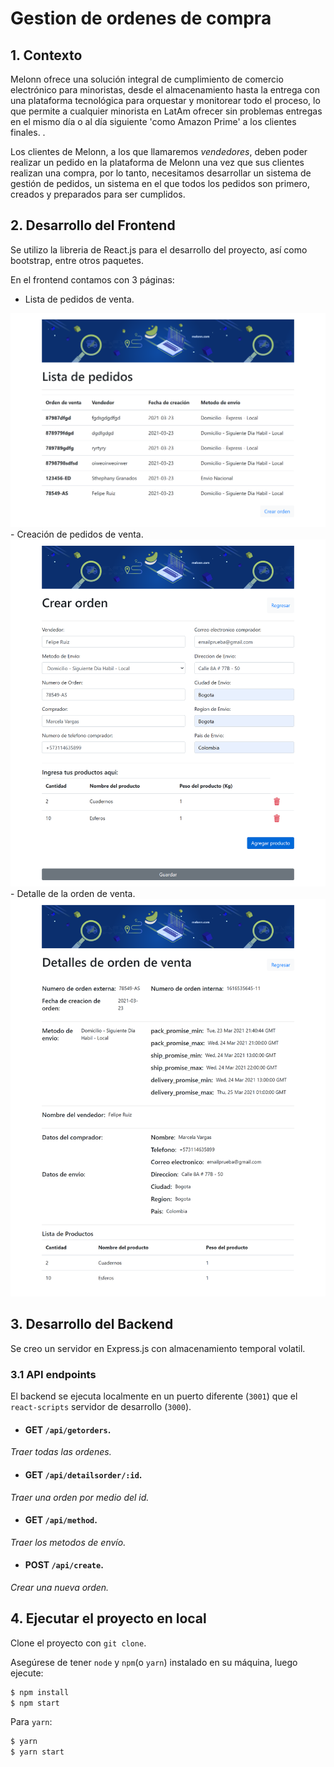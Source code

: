 # Gestion de ordenes de compra

## 1. Contexto

Melonn ofrece una solución integral de cumplimiento de comercio electrónico para minoristas, desde el almacenamiento hasta la entrega con una plataforma tecnológica para orquestar y monitorear todo el proceso, lo que permite a cualquier minorista en LatAm ofrecer sin problemas entregas en el mismo día o al día siguiente 'como Amazon Prime' a los clientes finales. .

Los clientes de Melonn, a los que llamaremos *vendedores*, deben poder realizar un pedido en la plataforma de Melonn una vez que sus clientes realizan una compra, por lo tanto, necesitamos desarrollar un sistema de gestión de pedidos, un sistema en el que todos los pedidos son primero, creados y preparados para ser cumplidos.

## 2. Desarrollo del Frontend

Se utilizo la libreria de React.js para el desarrollo del proyecto, así como bootstrap, entre otros paquetes.

En el frontend contamos con 3 páginas:
 - Lista de pedidos de venta.
 <img src="src/assets/Readme/ListOrder.png" width = 600px>
 - Creación de pedidos de venta.
  <img src="src/assets/Readme/CreateOrder.png" width = 600px>
 - Detalle de la orden de venta.
 <img src="src/assets/Readme/DetailsOrder.png" width = 600px>

## 3. Desarrollo del Backend

Se creo un servidor en Express.js con almacenamiento temporal volatil.

### 3.1 API endpoints

El backend se ejecuta localmente en un puerto diferente (`3001`) que el `react-scripts` servidor de desarrollo (`3000`).

- #### **GET** `/api/getorders`.
_Traer todas las ordenes._
- #### **GET** `/api/detailsorder/:id`.
_Traer una orden por medio del id._
- #### **GET** `/api/method`.
_Traer los metodos de envío._
- #### **POST** `/api/create`.
_Crear una nueva orden._

## 4. Ejecutar el proyecto en local

Clone el proyecto con `git clone`.

Asegúrese de tener `node` y `npm`(o `yarn`) instalado en su máquina, luego ejecute:

```bash
$ npm install
$ npm start
```

Para `yarn`:

```bash
$ yarn
$ yarn start
```



